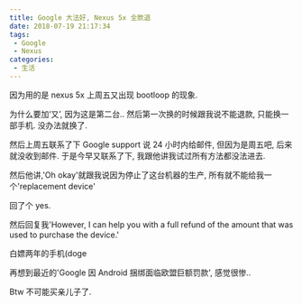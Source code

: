 ```yaml
---
title: Google 大法好, Nexus 5x 全款退
date: 2018-07-19 21:17:34
tags:
 - Google
 - Nexus
categories:
 - 生活
---
```


因为用的是 nexus 5x 上周五又出现 bootloop 的现象.

为什么要加‘又’, 因为这是第二台.. 然后第一次换的时候跟我说不能退款, 只能换一部手机. 没办法就换了.

然后上周五联系了下 Google support 说 24 小时内给邮件, 但因为是周五吧, 后来就没收到邮件. 于是今早又联系了下, 我跟他讲我试过所有方法都没法进去.

然后他讲,'Oh okay'就跟我说因为停止了这台机器的生产, 所有就不能给我一个'replacement device'

回了个 yes.

然后回复我'However, I can help you with a full refund of the amount that was used to purchase the device.'

白嫖两年的手机(doge

再想到最近的'Google 因 Android 捆绑面临欧盟巨额罚款', 感觉很惨..

Btw 不可能买亲儿子了.